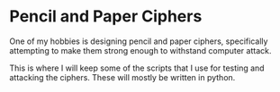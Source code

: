 # Pencil and Paper Ciphers
One of my hobbies is designing pencil and paper ciphers, specifically attempting to make them strong enough to withstand computer attack.

This is where I will keep some of the scripts that I use for testing and attacking the ciphers. These will mostly be written in python.
